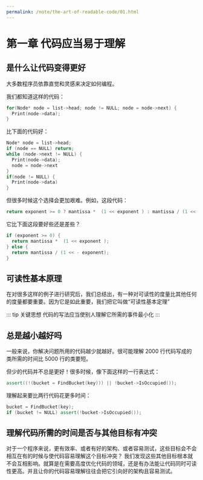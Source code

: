 ```yaml
---
permalink: /note/the-art-of-readable-code/01.html
---
```


# 第一章 代码应当易于理解

## 是什么让代码变得更好

大多数程序员依靠直觉和灵感来决定如何编程。

我们都知道这样的代码：

```cpp
for(Node* node = list->head; node != NULL; node = node->next) {
  Print(node->data);
}
```

比下面的代码好：

```cpp
Node* node = list->head;
if (node == NULL) return;
while (node->next != NULL) {
  Print(node->data);
  node = node->next
}
if(node != NULL) {
  Print(node->data)
}
```

但很多时候这个选择会更加艰难。例如，这段代码：

```cpp
return exponent >= 0 ? mantissa *  (1 << exponent ) : mantissa / (1 << - exponent);
```

它比下面这段要好些还是差些？

```cpp
if (exponent >= 0) {
  return mantissa *  (1 << exponent );
} else {
  return mantissa / (1 << - exponent);
}
```

## 可读性基本原理

在对很多这样的例子进行研究后，我们总结出，有一种对可读性的度量比其他任何的度量都要重要。因为它是如此重要，我们把它叫做“可读性基本定理”

::: tip 关键思想
代码的写法应当使别人理解它所需的事件最小化
:::

## 总是越小越好吗

一般来说，你解决问题所用的代码越少就越好。很可能理解 2000 行代码写成的类所需的时间比 5000 行的类要短。

但少的代码并不总是更好！很多时候，像下面这样的一行表达式：

```cpp
assert((!(bucket = FindBucket(key))) || !bucket->IsOccupied());
```

理解起来要比两行代码花更多时间：

```cpp
bucket = FindBucket(key);
if (bucket != NULL) assert(!bucket->IsOccupied());
```

## 理解代码所需的时间是否与其他目标有冲突

对于一个程序来说，更有效率、或者有好的架构、或者容易测试，这些目标会不会相互在有的时候与使代码容易理解这个目标冲突？ 我们发现这些其他目标根本就不会互相影响。就算是在需要高度优化代码的领域，还是有办法能让代码同时可读性更高。并且让你的代码容易理解往往会把它引向好的架构且容易测试。
